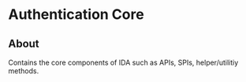 # Authentication Core 

## About
Contains the core components of IDA such as APIs, SPIs, helper/utilitiy methods.

